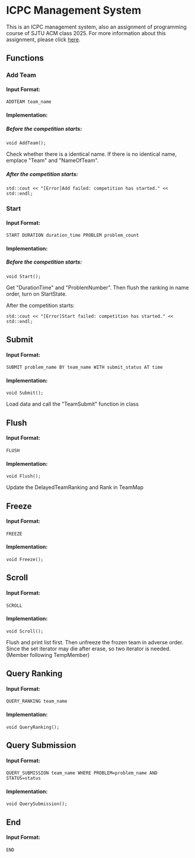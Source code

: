 # ICPC Management System

This is an ICPC management system, also an assignment of programming course of SJTU ACM class 2025. For more information about this assignment, please click [here](https://github.com/ACM-Programming-2021/ICPC-Management-System-2021).

## Functions

### Add Team

#### Input Format:

`ADDTEAM team_name`

#### Implementation:

##### Before the competition starts: 

`void AddTeam();`

Check whether there is a identical name. If there is no identical name, emplace "Team" and "NameOfTeam".

##### After the competition starts: 

`std::cout << "[Error]Add failed: competition has started." << std::endl;`

### Start

#### Input Format:

`START DURATION duration_time PROBLEM problem_count`

#### Implementation:

##### Before the competition starts: 

`void Start();`

Get "DurationTime" and "ProblemNumber". Then flush the ranking in name order, turn on StartState.

After the competition starts: 

`std::cout << "[Error]Start failed: competition has started." << std::endl;`



## Submit

#### Input Format:

`SUBMIT problem_name BY team_name WITH submit_status AT time`

#### Implementation:

`void Submit();`

Load data and call the "TeamSubmit" function in class



## Flush

#### Input Format:

`FLUSH`

#### Implementation:

`void Flush();`

Update the DelayedTeamRanking and Rank in TeamMap



## Freeze

#### Input Format:

`FREEZE`

#### Implementation:

`void Freeze();`



## Scroll

#### Input Format:

`SCROLL`

#### Implementation:

`void Scroll();`

Flush and print list first. Then unfreeze the frozen team in adverse order. Since the set iterator may die after erase, so two iterator is needed. (Member following TempMember)



## Query Ranking

#### Input Format:

`QUERY_RANKING team_name`

#### Implementation:

`void QueryRanking();`



## Query Submission

#### Input Format:

`QUERY_SUBMISSION team_name WHERE PROBLEM=problem_name AND STATUS=status`

#### Implementation:

`void QuerySubmission();`



## End

#### Input Format:

`END`
